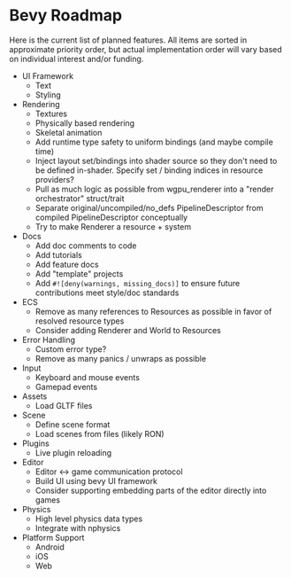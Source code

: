 # Bevy Roadmap

Here is the current list of planned features. All items are sorted in approximate priority order, but actual implementation order will vary based on individual interest and/or funding.

* UI Framework
    * Text
    * Styling
* Rendering
    * Textures
    * Physically based rendering
    * Skeletal animation
    * Add runtime type safety to uniform bindings (and maybe compile time)
    * Inject layout set/bindings into shader source so they don't need to be defined in-shader. Specify set / binding indices in resource providers?
    * Pull as much logic as possible from wgpu_renderer into a "render orchestrator" struct/trait
    * Separate original/uncompiled/no_defs PipelineDescriptor from compiled PipelineDescriptor conceptually
    * Try to make Renderer a resource + system 
* Docs
    * Add doc comments to code
    * Add tutorials
    * Add feature docs
    * Add "template" projects
    * Add ```#![deny(warnings, missing_docs)]``` to ensure future contributions meet style/doc standards
* ECS
    * Remove as many references to Resources as possible in favor of resolved resource types
    * Consider adding Renderer and World to Resources
* Error Handling
    * Custom error type?
    * Remove as many panics / unwraps as possible
* Input
    * Keyboard and mouse events
    * Gamepad events
* Assets
    * Load GLTF files
* Scene
    * Define scene format
    * Load scenes from files (likely RON)
* Plugins
    * Live plugin reloading
* Editor
    * Editor <-> game communication protocol
    * Build UI using bevy UI framework
    * Consider supporting embedding parts of the editor directly into games
* Physics
    * High level physics data types
    * Integrate with nphysics
* Platform Support
    * Android
    * iOS
    * Web